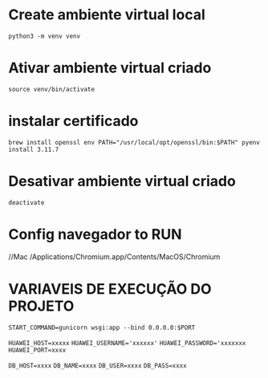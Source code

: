 # Create ambiente virtual local

`python3 -m venv venv`

# Ativar ambiente virtual criado

`source venv/bin/activate`

# instalar certificado

`brew install openssl env PATH="/usr/local/opt/openssl/bin:$PATH" pyenv install 3.11.7`

# Desativar ambiente virtual criado

`deactivate`

# Config navegador to RUN

//Mac
/Applications/Chromium.app/Contents/MacOS/Chromium

# VARIAVEIS DE EXECUÇÃO DO PROJETO

`START_COMMAND=gunicorn wsgi:app --bind 0.0.0.0:$PORT`

`HUAWEI_HOST=xxxxx`
`HUAWEI_USERNAME='xxxxxx'`
`HUAWEI_PASSWORD='xxxxxxx`
`HUAWEI_PORT=xxxx`

`DB_HOST=xxxx`
`DB_NAME=xxxx`
`DB_USER=xxxx`
`DB_PASS=xxxx`
